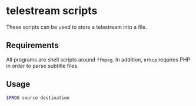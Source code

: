 # telestream scripts

These scripts can be used to store a telestream into a file.


## Requirements

All programs are shell scripts around `ffmpeg`. In addition, `nrkcp` requires PHP in
order to parse subtitle files.


## Usage

```sh
$PROG source destination
```
